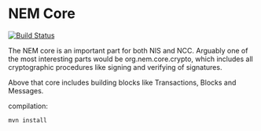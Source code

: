 NEM Core
====================
[![Build Status](https://travis-ci.org/NemProject/nem.core.svg?branch=master)](https://travis-ci.org/NemProject/nem.core)

The NEM core is an important part for both NIS and NCC. Arguably one of the  most interesting parts would be org.nem.core.crypto, which includes all cryptographic procedures like signing and verifying of signatures.

Above that core includes building blocks like Transactions, Blocks and Messages.

compilation:

    mvn install
